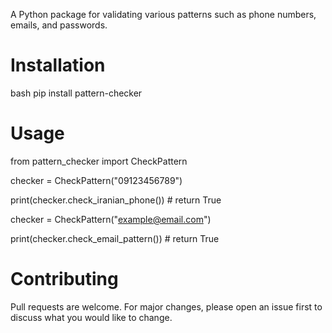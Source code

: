 
A Python package for validating various patterns such as phone numbers, emails, and passwords.

# Installation

bash
pip install pattern-checker

# Usage

from pattern_checker import CheckPattern


checker = CheckPattern("09123456789")

print(checker.check_iranian_phone())  # return True


checker = CheckPattern("example@email.com")

print(checker.check_email_pattern())  # return True

# Contributing
Pull requests are welcome. For major changes,
please open an issue first to discuss what you
would like to change.
